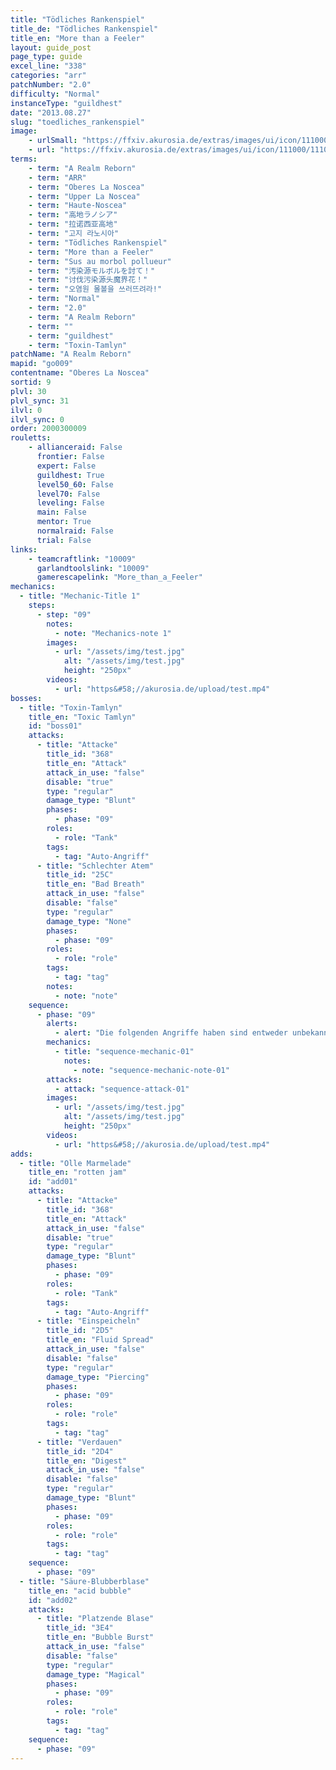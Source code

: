 ```yaml
---
title: "Tödliches Rankenspiel"
title_de: "Tödliches Rankenspiel"
title_en: "More than a Feeler"
layout: guide_post
page_type: guide
excel_line: "338"
categories: "arr"
patchNumber: "2.0"
difficulty: "Normal"
instanceType: "guildhest"
date: "2013.08.27"
slug: "toedliches_rankenspiel"
image:
    - urlSmall: "https://ffxiv.akurosia.de/extras/images/ui/icon/111000/111009.png"
    - url: "https://ffxiv.akurosia.de/extras/images/ui/icon/111000/111009.png"
terms:
    - term: "A Realm Reborn"
    - term: "ARR"
    - term: "Oberes La Noscea"
    - term: "Upper La Noscea"
    - term: "Haute-Noscea"
    - term: "高地ラノシア"
    - term: "拉诺西亚高地"
    - term: "고지 라노시아"
    - term: "Tödliches Rankenspiel"
    - term: "More than a Feeler"
    - term: "Sus au morbol pollueur"
    - term: "汚染源モルボルを討て！"
    - term: "讨伐污染源头魔界花！"
    - term: "오염원 몰볼을 쓰러뜨려라!"
    - term: "Normal"
    - term: "2.0"
    - term: "A Realm Reborn"
    - term: ""
    - term: "guildhest"
    - term: "Toxin-Tamlyn"
patchName: "A Realm Reborn"
mapid: "go009"
contentname: "Oberes La Noscea"
sortid: 9
plvl: 30
plvl_sync: 31
ilvl: 0
ilvl_sync: 0
order: 2000300009
rouletts:
    - allianceraid: False
      frontier: False
      expert: False
      guildhest: True
      level50_60: False
      level70: False
      leveling: False
      main: False
      mentor: True
      normalraid: False
      trial: False
links:
    - teamcraftlink: "10009"
      garlandtoolslink: "10009"
      gamerescapelink: "More_than_a_Feeler"
mechanics:
  - title: "Mechanic-Title 1"
    steps:
      - step: "09"
        notes:
          - note: "Mechanics-note 1"
        images:
          - url: "/assets/img/test.jpg"
            alt: "/assets/img/test.jpg"
            height: "250px"
        videos:
          - url: "https&#58;//akurosia.de/upload/test.mp4"
bosses:
  - title: "Toxin-Tamlyn"
    title_en: "Toxic Tamlyn"
    id: "boss01"
    attacks:
      - title: "Attacke"
        title_id: "368"
        title_en: "Attack"
        attack_in_use: "false"
        disable: "true"
        type: "regular"
        damage_type: "Blunt"
        phases:
          - phase: "09"
        roles:
          - role: "Tank"
        tags:
          - tag: "Auto-Angriff"
      - title: "Schlechter Atem"
        title_id: "25C"
        title_en: "Bad Breath"
        attack_in_use: "false"
        disable: "false"
        type: "regular"
        damage_type: "None"
        phases:
          - phase: "09"
        roles:
          - role: "role"
        tags:
          - tag: "tag"
        notes:
          - note: "note"
    sequence:
      - phase: "09"
        alerts:
          - alert: "Die folgenden Angriffe haben sind entweder unbekannt oder haben keine klare Herkunft"
        mechanics:
          - title: "sequence-mechanic-01"
            notes:
              - note: "sequence-mechanic-note-01"
        attacks:
          - attack: "sequence-attack-01"
        images:
          - url: "/assets/img/test.jpg"
            alt: "/assets/img/test.jpg"
            height: "250px"
        videos:
          - url: "https&#58;//akurosia.de/upload/test.mp4"
adds:
  - title: "Olle Marmelade"
    title_en: "rotten jam"
    id: "add01"
    attacks:
      - title: "Attacke"
        title_id: "368"
        title_en: "Attack"
        attack_in_use: "false"
        disable: "true"
        type: "regular"
        damage_type: "Blunt"
        phases:
          - phase: "09"
        roles:
          - role: "Tank"
        tags:
          - tag: "Auto-Angriff"
      - title: "Einspeicheln"
        title_id: "2D5"
        title_en: "Fluid Spread"
        attack_in_use: "false"
        disable: "false"
        type: "regular"
        damage_type: "Piercing"
        phases:
          - phase: "09"
        roles:
          - role: "role"
        tags:
          - tag: "tag"
      - title: "Verdauen"
        title_id: "2D4"
        title_en: "Digest"
        attack_in_use: "false"
        disable: "false"
        type: "regular"
        damage_type: "Blunt"
        phases:
          - phase: "09"
        roles:
          - role: "role"
        tags:
          - tag: "tag"
    sequence:
      - phase: "09"
  - title: "Säure-Blubberblase"
    title_en: "acid bubble"
    id: "add02"
    attacks:
      - title: "Platzende Blase"
        title_id: "3E4"
        title_en: "Bubble Burst"
        attack_in_use: "false"
        disable: "false"
        type: "regular"
        damage_type: "Magical"
        phases:
          - phase: "09"
        roles:
          - role: "role"
        tags:
          - tag: "tag"
    sequence:
      - phase: "09"
---
```

